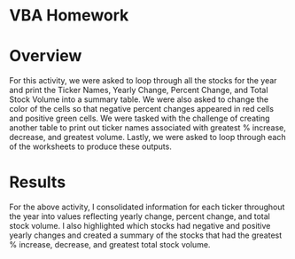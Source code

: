 # VBA Homework

# Overview
For this activity, we were asked to loop through all the stocks for the year and print the Ticker Names, Yearly Change, Percent Change, and Total Stock Volume into a summary table. We were also asked to change the color of the cells so that negative percent changes appeared in red cells and positive green cells. We were tasked with the challenge of creating another table to print out ticker names associated with greatest % increase, decrease, and greatest volume. Lastly, we were asked to loop through each of the worksheets to produce these outputs. 

# Results 
For the above activity, I consolidated information for each ticker throughout the year into values reflecting yearly change, percent change, and total stock volume. I also highlighted which stocks had negative and positive yearly changes and created a summary of the stocks that had the greatest % increase, decrease, and greatest total stock volume. 
